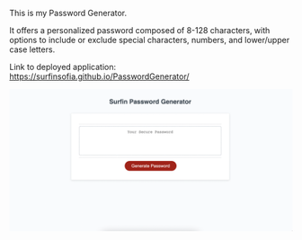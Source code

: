 This is my Password Generator.

It offers a personalized password composed of 8-128 characters, with options to include or exclude special characters, numbers, and lower/upper case letters.

Link to deployed application: 
https://surfinsofia.github.io/PasswordGenerator/

![screenshot](assets/screenshot.png)
